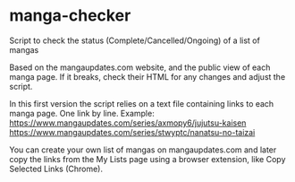 # manga-checker
Script to check the status (Complete/Cancelled/Ongoing) of a list of mangas

Based on the mangaupdates.com website, and the public view of each manga page.
If it breaks, check their HTML for any changes and adjust the script.

In this first version the script relies on a text file containing links to each manga page. One link by line. Example:
https://www.mangaupdates.com/series/axmopy6/jujutsu-kaisen
https://www.mangaupdates.com/series/stwyptc/nanatsu-no-taizai

You can create your own list of mangas on mangaupdates.com and later copy the links
from the My Lists page using a browser extension, like Copy Selected Links (Chrome). 
